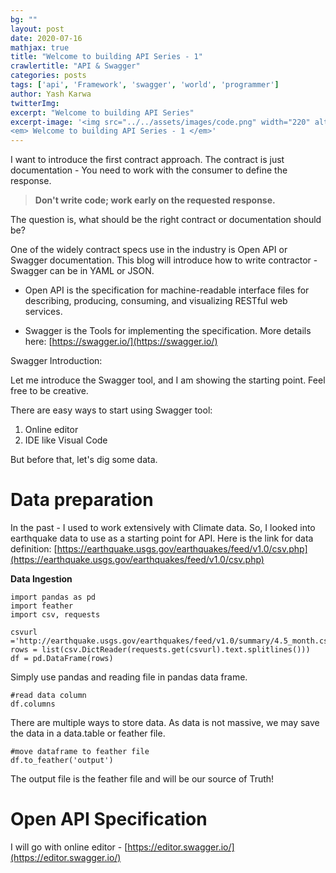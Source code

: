 ```yaml
---
bg: ""
layout: post
date: 2020-07-16
mathjax: true
title: "Welcome to building API Series - 1"
crawlertitle: "API & Swagger"
categories: posts
tags: ['api', 'Framework', 'swagger', 'world', 'programmer']
author: Yash Karwa
twitterImg: 
excerpt: "Welcome to building API Series"
excerpt-image: '<img src="../../assets/images/code.png" width="220" alt="Welcome to building API Series -1" title="Welcome to building API Series -1">
<em> Welcome to building API Series - 1 </em>'
---
```


I want to introduce the first contract approach. The contract is just documentation - You need to work with the consumer to define the response.

  
> **Don't write code; work early on the requested response.**

  
The question is, what should be the right contract or documentation should be?

  
One of the widely contract specs use in the industry is Open API or Swagger documentation. This blog will introduce how to write contractor - Swagger can be in YAML or JSON.

  
 - Open API is the specification for machine-readable interface files
   for describing, producing, consuming, and visualizing RESTful web
   services.
   
 - Swagger is the Tools for implementing the specification. More details
   here: [https://swagger.io/](https://swagger.io/)

  

Swagger Introduction:

Let me introduce the Swagger tool, and I am showing the starting point. Feel free to be creative.

There are easy ways to start using Swagger tool:

1.  Online editor
2.  IDE like Visual Code

  But before that, let's dig some data.

  

# Data preparation


In the past - I used to work extensively with Climate data. So, I looked into earthquake data to use as a starting point for API. Here is the link for data definition: [https://earthquake.usgs.gov/earthquakes/feed/v1.0/csv.php](https://earthquake.usgs.gov/earthquakes/feed/v1.0/csv.php)

  
**Data Ingestion**

    import pandas as pd
    import feather
    import csv, requests

    csvurl ='http://earthquake.usgs.gov/earthquakes/feed/v1.0/summary/4.5_month.csv'
    rows = list(csv.DictReader(requests.get(csvurl).text.splitlines())) 
    df = pd.DataFrame(rows)

Simply use pandas and reading file in pandas data frame.

    #read data column 
    df.columns

There are multiple ways to store data. As data is not massive, we may save the data in a data.table or feather file.

    #move dataframe to feather file
    df.to_feather('output')

The output file is the feather file and will be our source of Truth! 

# Open API Specification

I will go with online editor - [https://editor.swagger.io/](https://editor.swagger.io/)
